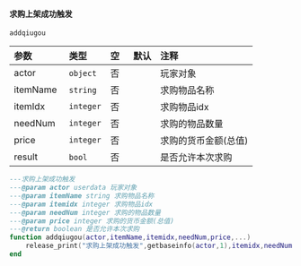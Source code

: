 #### 求购上架成功触发

`addqiugou`

| 参数     | 类型      | 空   | 默认 | 注释                 |
| :------- | :-------- | :--- | :--- | :------------------- |
| actor    | `object`  | 否   |      | 玩家对象             |
| itemName | `string`  | 否   |      | 求购物品名称         |
| itemIdx  | `integer` | 否   |      | 求购物品idx          |
| needNum  | `integer` | 否   |      | 求购的物品数量       |
| price    | `integer` | 否   |      | 求购的货币金额(总值) |
| result   | `bool`    | 否   |      | 是否允许本次求购     |
```lua
---求购上架成功触发
---@param actor userdata 玩家对象
---@param itemName string 求购物品名称
---@param itemidx integer 求购物品idx
---@param needNum integer 求购的物品数量
---@param price integer 求购的货币金额(总值)
---@return boolean 是否允许本次求购
function addqiugou(actor,itemName,itemidx,needNum,price,...)
    release_print("求购上架成功触发",getbaseinfo(actor,1),itemidx,needNum,price,...)
end
```

